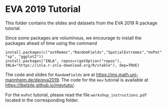 # EVA 2019 Tutorial

This folder contains the slides and datasets from the EVA 2019 R package tutorial.

Since some packages are voluminous, we encourage to install the packages ahead of time using the command

```
install.packages(c("extRemes","RandomFields","SpatialExtremes","mvPot","mev","revdbayes","cobs", "sp", "ggplot2"))
install.packages("INLA", repos=c(getOption("repos"), INLA="https://inla.r-inla-download.org/R/stable"), dep=TRUE)
```

The code and slides for `RandomFields` are at https://ms.math.uni-mannheim.de/de/eva2019.
The code for the `mev` tutorial is available at https://lbelzile.github.io/mevtuto/.

For the `mvPot` tutorial, please read the file `workshop_instructions.pdf` located in the corresponding folder.
